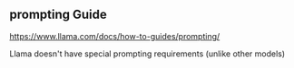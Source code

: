 ## prompting Guide
https://www.llama.com/docs/how-to-guides/prompting/

Llama doesn't have special prompting requirements (unlike other models)